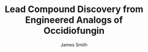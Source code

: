 ---
author: James Smith
funder: National Institutes of Health (US)
layout: grant
link:
- https://www.niaid.nih.gov//sites/default/files/R41-Smith-Application.pdf
- https://www.niaid.nih.gov//sites/default/files/R41-Smith-Summary-Statement.pdf
link_name:
- Proposal
- Summary Statement
program: R41, R42, R43, R44
status: funded
title: Lead Compound Discovery from Engineered Analogs of Occidiofungin
year: 2016
---